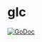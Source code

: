 # glc

[![GoDoc](https://godoc.org/github.com/emahiro/glc?status.svg)](https://godoc.org/github.com/emahiro/glc)
